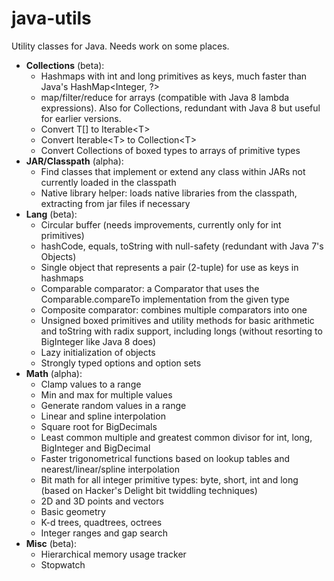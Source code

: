 java-utils
==========

Utility classes for Java. Needs work on some places.

 * **Collections** (beta):
     * Hashmaps with int and long primitives as keys, much faster than Java's HashMap&lt;Integer, ?>
     * map/filter/reduce for arrays (compatible with Java 8 lambda expressions). Also for Collections, redundant with Java 8 but useful for earlier versions.
     * Convert T[] to Iterable&lt;T>
     * Convert Iterable&lt;T> to Collection&lt;T>
     * Convert Collections of boxed types to arrays of primitive types
 * **JAR/Classpath** (alpha):
     * Find classes that implement or extend any class within JARs not currently loaded in the classpath
     * Native library helper: loads native libraries from the classpath, extracting from jar files if necessary
 * **Lang** (beta):
     * Circular buffer (needs improvements, currently only for int primitives)
     * hashCode, equals, toString with null-safety (redundant with Java 7's Objects)
     * Single object that represents a pair (2-tuple) for use as keys in hashmaps
     * Comparable comparator: a Comparator that uses the Comparable.compareTo implementation from the given type
     * Composite comparator: combines multiple comparators into one
     * Unsigned boxed primitives and utility methods for basic arithmetic and toString with radix support, including longs (without resorting to BigInteger like Java 8 does)
     * Lazy initialization of objects
     * Strongly typed options and option sets
 * **Math** (alpha):
     * Clamp values to a range
     * Min and max for multiple values
     * Generate random values in a range
     * Linear and spline interpolation
     * Square root for BigDecimals
     * Least common multiple and greatest common divisor for int, long, BigInteger and BigDecimal
     * Faster trigonometrical functions based on lookup tables and nearest/linear/spline interpolation
     * Bit math for all integer primitive types: byte, short, int and long (based on Hacker's Delight bit twiddling techniques)
     * 2D and 3D points and vectors
     * Basic geometry
     * K-d trees, quadtrees, octrees
     * Integer ranges and gap search
 * **Misc** (beta):
     * Hierarchical memory usage tracker
     * Stopwatch
 
